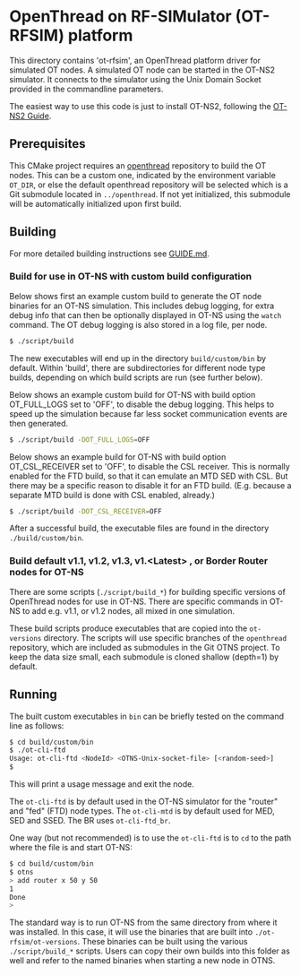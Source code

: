 # OpenThread on RF-SIMulator (OT-RFSIM) platform

This directory contains 'ot-rfsim', an OpenThread platform driver for simulated OT nodes. A simulated OT node can be started in the OT-NS2 simulator. It connects to the simulator using the Unix Domain Socket provided in the commandline parameters.

The easiest way to use this code is just to install OT-NS2, following the [OT-NS2 Guide](../GUIDE.md).

## Prerequisites

This CMake project requires an [openthread](https://github.com/openthread/openthread) repository to build the OT nodes. This can be a custom one, indicated by the environment variable `OT_DIR`, or else the default openthread repository will be selected which is a Git submodule located in `../openthread`. If not yet initialized, this submodule will be automatically initialized upon first build.

## Building

For more detailed building instructions see [GUIDE.md](../GUIDE.md).

### Build for use in OT-NS with custom build configuration

Below shows first an example custom build to generate the OT node binaries for an OT-NS simulation. This includes debug logging, for extra debug info that can then be optionally displayed in OT-NS using the `watch` command. The OT debug logging is also stored in a log file, per node.

```bash
$ ./script/build
```

The new executables will end up in the directory `build/custom/bin` by default. Within 'build', there are subdirectories for different node type builds, depending on which build scripts are run (see further below).

Below shows an example custom build for OT-NS with build option OT_FULL_LOGS set to 'OFF', to disable the debug logging. This helps to speed up the simulation because far less socket communication events are then generated.

```bash
$ ./script/build -DOT_FULL_LOGS=OFF
```

Below shows an example build for OT-NS with build option OT_CSL_RECEIVER set to 'OFF', to disable the CSL receiver. This is normally enabled for the FTD build, so that it can emulate an MTD SED with CSL. But there may be a specific reason to disable it for an FTD build. (E.g. because a separate MTD build is done with CSL enabled, already.)

```bash
$ ./script/build -DOT_CSL_RECEIVER=OFF
```

After a successful build, the executable files are found in the directory `./build/custom/bin`.

### Build default v1.1, v1.2, v1.3, v1.\<Latest\> , or Border Router nodes for OT-NS

There are some scripts (`./script/build_*`) for building specific versions of OpenThread nodes for use in OT-NS. There are specific commands in OT-NS to add e.g. v1.1, or v1.2 nodes, all mixed in one simulation.

These build scripts produce executables that are copied into the `ot-versions` directory. The scripts will use specific branches of the `openthread` repository, which are included as submodules in the Git OTNS project. To keep the data size small, each submodule is cloned shallow (depth=1) by default.

## Running

The built custom executables in `bin` can be briefly tested on the command line as follows:

```bash
$ cd build/custom/bin
$ ./ot-cli-ftd
Usage: ot-cli-ftd <NodeId> <OTNS-Unix-socket-file> [<random-seed>]
$
```

This will print a usage message and exit the node.

The `ot-cli-ftd` is by default used in the OT-NS simulator for the "router" and "fed" (FTD) node types. The `ot-cli-mtd` is by default used for MED, SED and SSED. The BR uses `ot-cli-ftd_br`.

One way (but not recommended) is to use the `ot-cli-ftd` is to `cd` to the path where the file is and start OT-NS:

```bash
$ cd build/custom/bin
$ otns
> add router x 50 y 50
1
Done
>
```

The standard way is to run OT-NS from the same directory from where it was installed. In this case, it will use the binaries that are built into `./ot-rfsim/ot-versions`. These binaries can be built using the various `./script/build_*` scripts. Users can copy their own builds into this folder as well and refer to the named binaries when starting a new node in OTNS.
